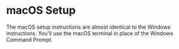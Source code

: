 # macOS Setup

The macOS setup instructions are almost identical to the Windows instructions. You'll use the macOS terminal in place of the Windows Command Prompt.


